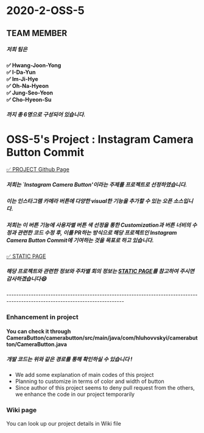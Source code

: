 # 2020-2-OSS-5


## TEAM MEMBER
##### 저희 팀은 <br>

**&#9989; Hwang-Joon-Yong<br>
&#9989; I-Da-Yun<br>
&#9989; Im-Ji-Hye<br>
&#9989; Oh-Na-Hyeon<br>
&#9989; Jung-Seo-Yeon<br>
&#9989; Cho-Hyeon-Su<br>**

##### 까지 총 6명으로 구성되어 있습니다. <br>



# OSS-5's Project : Instagram Camera Button Commit

[&#9989; PROJECT Github Page](https://github.com/hluhovskyi/CameraButton?utm_source=android-arsenal.com&utm_medium=referral&utm_campaign=6877)

##### 저희는 `Instagram Camera Button'이라는 주제를 프로젝트로 선정하였습니다.

##### 이는 인스타그램 카메라 버튼에 다양한 visual한 기능을 추가할 수 있는 오픈 소스입니다.<br>

##### 저희는 이 버튼 기능에 사용자별 버튼 색 선정을 통한 Customization과 버튼 너비의 수정과 관련한 코드 수정 후, 이를 PR하는 방식으로 해당 프로젝트인 Instagram Camera Button Commit에 기여하는 것을 목표로 하고 있습니다.

[&#9989; STATIC PAGE](https://20-2-skku-oss.github.io/2020-2-OSS-5/)<br>

##### 해당 프로젝트와 관련한 정보와 주차별 회의 정보는 [STATIC PAGE](https://20-2-skku-oss.github.io/2020-2-OSS-5/)를 참고하여 주시면 감사하겠습니다:smile:<br>


------------------------------------------------------------------------------------------------------------------------------<br>

### Enhancement in project
#### You can check it through CameraButton/camerabutton/src/main/java/com/hluhovvskyi/camerabutton/CameraButton.java
##### 개발 코드는 위와 같은 경로를 통해 확인하실 수 있습니다 !
- We add some explanation of main codes of this project
- Planning to customize in terms of color and width of button
- Since author of this project seems to deny pull request from the others, we enhance the code in our project temporarily


### Wiki page
You can look up our project details in Wiki file
